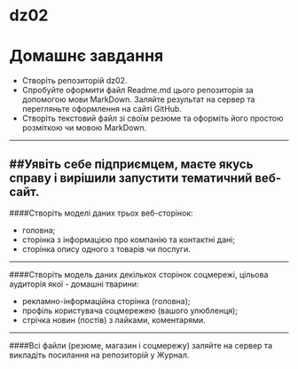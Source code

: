 # dz02

Домашнє завдання
=========
- Створіть репозиторій dz02.
- Спробуйте оформити файл Readme.md цього репозиторія за допомогою мови MarkDown. Заляйте результат на сервер та перегляньте оформлення на сайті GitHub.
- Створіть текстовий файл зі своїм резюме та оформіть його простою розміткою чи мовою MarkDown.
------------
##Уявіть себе підприємцем, маєте якусь справу і вирішили запустити тематичний веб-сайт.
-----------
####Створіть моделі даних трьох веб-сторінок:

- головна;
- сторінка з інформацією про компанію та контактні дані;
- сторінка опису одного з товарів чи послуги.
-----------------
####Створіть модель даних декількох сторінок соцмережі, цільова аудиторія якої - домашні тварини:

- рекламно-інформаційна сторінка (головна);
- профіль користувача соцмережею (вашого улюбленця);
- стрічка новин (постів) з лайками, коментарями.
--------------
####Всі файли (резюме, магазин і соцмережу) заляйте на сервер та викладіть посилання на репозиторій у Журнал.

